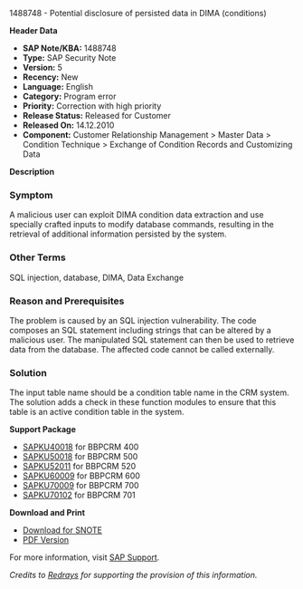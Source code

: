 1488748 - Potential disclosure of persisted data in DIMA (conditions)

**Header Data**
- **SAP Note/KBA:** 1488748
- **Type:** SAP Security Note
- **Version:** 5
- **Recency:** New
- **Language:** English
- **Category:** Program error
- **Priority:** Correction with high priority
- **Release Status:** Released for Customer
- **Released On:** 14.12.2010
- **Component:** Customer Relationship Management > Master Data > Condition Technique > Exchange of Condition Records and Customizing Data

**Description**

### Symptom
A malicious user can exploit DIMA condition data extraction and use specially crafted inputs to modify database commands, resulting in the retrieval of additional information persisted by the system.

### Other Terms
SQL injection, database, DIMA, Data Exchange

### Reason and Prerequisites
The problem is caused by an SQL injection vulnerability. The code composes an SQL statement including strings that can be altered by a malicious user. The manipulated SQL statement can then be used to retrieve data from the database. The affected code cannot be called externally.

### Solution
The input table name should be a condition table name in the CRM system.
The solution adds a check in these function modules to ensure that this table is an active condition table in the system.

**Support Package**
- [SAPKU40018](https://me.sap.com/supportpackage/SAPKU40018) for BBPCRM 400
- [SAPKU50018](https://me.sap.com/supportpackage/SAPKU50018) for BBPCRM 500
- [SAPKU52011](https://me.sap.com/supportpackage/SAPKU52011) for BBPCRM 520
- [SAPKU60009](https://me.sap.com/supportpackage/SAPKU60009) for BBPCRM 600
- [SAPKU70009](https://me.sap.com/supportpackage/SAPKU70009) for BBPCRM 700
- [SAPKU70102](https://me.sap.com/supportpackage/SAPKU70102) for BBPCRM 701

**Download and Print**
- [Download for SNOTE](https://notesdownloads.sap.com/note/0040000008810442017)
- [PDF Version](https://userapps.support.sap.com/sap/support/sfm/notes/print/0001488748?language=en-US&token=2AA5CACCD8DC0354EDDF3B9C0C267AD4)

For more information, visit [SAP Support](https://me.sap.com/).

*Credits to [Redrays](https://redrays.io) for supporting the provision of this information.*